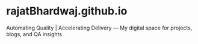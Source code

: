 # rajatBhardwaj.github.io
Automating Quality | Accelerating Delivery — My digital space for projects, blogs, and QA insights
